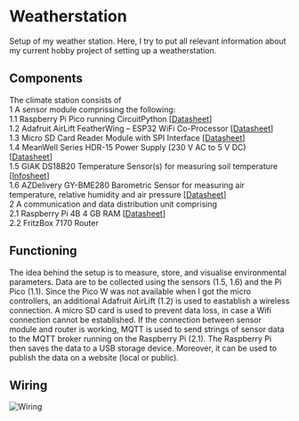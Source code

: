 # Weatherstation
Setup of my weather station. Here, I try to put all relevant information about my current hobby project of setting up a weatherstation.

## Components
The climate station consists of  
1 A sensor module comprissing the following:  
1.1 Raspberry Pi Pico running CircuitPython [[Datasheet](https://datasheets.raspberrypi.com/pico/pico-datasheet.pdf)]  
1.2 Adafruit AirLift FeatherWing – ESP32 WiFi Co-Processor [[Datasheet](https://www.berrybase.de/en/Pixelpdfdata/Articlepdf/id/7049/onumber/ADA4264)]  
1.3 Micro SD Card Reader Module with SPI Interface [[Datasheet](https://www.berrybase.de/en/Pixelpdfdata/Articlepdf/id/5351/onumber/MSD-AADP)]  
1.4 MeanWell Series HDR-15 Power Supply (230 V AC to 5 V DC) [[Datasheet](https://www.meanwell.com/Upload/PDF/HDR-15/HDR-15-SPEC.PDF)]  
1.5 GIAK DS18B20 Temperature Sensor(s) for measuring soil temperature [[Infosheet](https://m.media-amazon.com/images/I/61JiLatkqdS._SL1080_.jpg)]  
1.6 AZDelivery GY-BME280 Barometric Sensor for measuring air temperature, relative humidity and air pressure [[Datasheet](https://m.media-amazon.com/images/I/C1UzCp6wlVS.pdf)]  
2 A communication and data distribution unit comprising  
2.1 Raspberry Pi 4B 4 GB RAM [[Datasheet](https://www.berrybase.de/en/Pixelpdfdata/Articlepdf/id/5914/onumber/RPI4B-4GB)]  
2.2 FritzBox 7170 Router

## Functioning
The idea behind the setup is to measure, store, and visualise environmental parameters. Data are to be collected using the sensors (1.5, 1.6) and the Pi Pico (1.1). Since the Pico W was not available when I got the micro controllers, an additional Adafruit AirLift (1.2) is used to eastablish a wireless connection. A micro SD card is used to prevent data loss, in case a Wifi connection cannot be established.
If the connection between sensor module and router is working, MQTT is used to send strings of sensor data to the MQTT broker running on the Raspberry Pi (2.1).
The Raspberry Pi then saves the data to a USB storage device. Moreover, it can be used to publish the data on a website (local or public).

## Wiring
![Wiring](https://live.staticflickr.com/65535/52434492339_c2d4ca235d_b.jpg)
